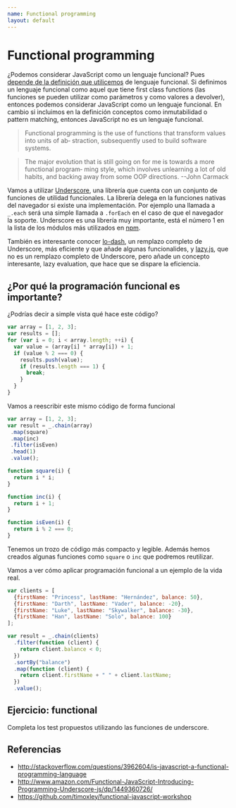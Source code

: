 ```yaml
---
name: Functional programming
layout: default
---
```


# Functional programming

¿Podemos considerar JavaScript como un lenguaje funcional? Pues [depende de la definición que utilicemos](http://stackoverflow.com/questions/3962604/is-javascript-a-functional-programming-language) de lenguaje funcional. Si definimos un lenguaje funcional como aquel que tiene first class functions (las funciones se pueden utilizar como parámetros y como valores a devolver), entonces podemos considerar JavaScript como un lenguaje funcional. En cambio si incluimos en la definición conceptos como inmutabilidad o pattern matching, entonces JavaScript no es un lenguaje funcional.

> Functional programming is the use of functions that transform values into units of ab‐ straction, subsequently used to build software systems.

> The major evolution that is still going on for me is towards a more functional program‐ ming style, which involves unlearning a lot of old habits, and backing away from some OOP directions.
--John Carmack


Vamos a utilizar [Underscore](http://underscorejs.org/), una librería que cuenta con un conjunto de funciones de utilidad funcionales. La librería delega en la funciones nativas del navegador si existe una implementación. Por ejemplo una llamada a `_.each` será una simple llamada a `.forEach` en el caso de que el navegador la soporte. Underscore es una librería muy importante, está el número 1 en la lista de los módulos más utilizados en [npm](https://www.npmjs.org/). 

También es interesante conocer [lo-dash](http://lodash.com/), un remplazo completo de Underscore, más eficiente y que añade algunas funcionalides, y [lazy.js](http://danieltao.com/lazy.js/), que no es un remplazo completo de Underscore, pero añade un concepto interesante, lazy evaluation, que hace que se dispare la eficiencia.

## ¿Por qué la programación funcional es importante?

¿Podrías decir a simple vista qué hace este código?

````js
var array = [1, 2, 3];
var results = [];
for (var i = 0; i < array.length; ++i) {
  var value = (array[i] * array[i]) + 1;
  if (value % 2 === 0) {
    results.push(value);
    if (results.length === 1) {
      break;
    }
  }
}
````

Vamos a reescribir este mismo código de forma funcional

````js
var array = [1, 2, 3];
var result = _.chain(array)
 .map(square)
 .map(inc)
 .filter(isEven)
 .head(1)
 .value();

function square(i) {
  return i * i;
}

function inc(i) {
  return i + 1;
}

function isEven(i) {
  return i % 2 === 0;
}
````

Tenemos un trozo de código más compacto y legible. Además hemos creados algunas funciones como `square` o `inc` que podremos reutilizar. 

Vamos a ver cómo aplicar programación funcional a un ejemplo de la vida real.

````js
var clients = [
  {firstName: "Princess", lastName: "Hernández", balance: 50},
  {firstName: "Darth", lastName: "Vader", balance: -20},
  {firstName: "Luke", lastName: "Skywalker", balance: -30},
  {firstName: "Han", lastName: "Solo", balance: 100}
];

var result = _.chain(clients)
  .filter(function (client) {
    return client.balance < 0;
  })
  .sortBy("balance")
  .map(function (client) {
    return client.firstName + " " + client.lastName;
  })
  .value();
````

## Ejercicio: functional

Completa los test propuestos utilizando las funciones de underscore.

## Referencias
* http://stackoverflow.com/questions/3962604/is-javascript-a-functional-programming-language
* http://www.amazon.com/Functional-JavaScript-Introducing-Programming-Underscore-js/dp/1449360726/
* https://github.com/timoxley/functional-javascript-workshop